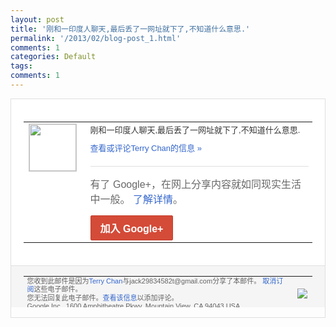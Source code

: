 ```yaml
---
layout: post
title: '刚和一印度人聊天,最后丢了一网址就下了,不知道什么意思.'
permalink: '/2013/02/blog-post_1.html'
comments: 1
categories: Default
tags: 
comments: 1
---
```

<!-- X-Notifications: 1:0e0ac249b0000000 -->

<div style="border:solid 1px #dfdfdf;color:#686868;font:13px Arial"><div style="background-color:#fff;padding:20px;"><table cellpadding="0" cellspacing="0"><tr><td style="padding-right:15px;vertical-align:top"><a href="https://plus.google.com/_/notifications/emlink?emr=14900066512970582018&amp;emid=CODdnpm9lbUCFQpPtAod0XIAAA&amp;path=%2F108643996575278738906&amp;dt=1359734353935&amp;uob=8"><img height="75" src="https://lh3.googleusercontent.com/-KKRGTyJ5Bl0/AAAAAAAAAAI/AAAAAAAAtnY/R4QEWIp3Ur0/s75-c-k-a/photo.jpg" style="border:solid 1px #cccccc;" width="75"/></a></td><td style="width:578px;color:#333;font:13px Arial;vertical-align:top"><div style="padding-bottom:10px">刚和一印度人聊天,最后丢了一网址就下了,<wbr/>不知道什么意思.</div><a href="https://plus.google.com/_/notifications/emlink?emr=14900066512970582018&amp;emid=CODdnpm9lbUCFQpPtAod0XIAAA&amp;path=%2F108643996575278738906%2Fposts%2FgkVhnAPsYR4%3Fgpinv%3DAMIXal-75yt0Lo9J92svKVWOKZC8P1XBVTEAF62gcOZfPEbZ_6RlFh_EL20V6mQv0J_ZxW7MvHprh5dpwahaAWcNQ5D7qPnR8_kZwnMdVGHQsvVjx0Bm9Wk&amp;dt=1359734353935&amp;uob=8" style="color:#3366CC;text-decoration:none">查看或评论Terry Chan的信息 »</a><div style="margin-top:20px;border-top:solid 1px #dfdfdf"><div style="padding:15px 0;color:#686868;font:16px Arial">有了 Google+，在网上分享内容就如同现实生活中一般。 <a href="http://www.google.com/+/learnmore/" style="color:#3366CC;text-decoration:none">了解详情</a>。</div><a href="https://plus.google.com/_/notifications/emlink?emr=14900066512970582018&amp;emid=CODdnpm9lbUCFQpPtAod0XIAAA&amp;path=%2F%3Fgpinv%3DAMIXal-75yt0Lo9J92svKVWOKZC8P1XBVTEAF62gcOZfPEbZ_6RlFh_EL20V6mQv0J_ZxW7MvHprh5dpwahaAWcNQ5D7qPnR8_kZwnMdVGHQsvVjx0Bm9Wk&amp;dt=1359734353935&amp;uob=8" style="display:inline-block;padding:7px 15px;background-color:#d44b38; color:#fff;font-size:16px; font-weight:bold;border-radius:2px;-webkit-border-radius:2px; -moz-border-radius:2px;border:solid 1px #c43b28; white-space:nowrap;text-decoration:none">加入 Google+</a></div></td></tr></table></div><div style="border-top:solid 1px #dfdfdf;padding:0 20px; background-color:#f5f5f5"><table cellpadding="0" cellspacing="0" style="height:50px"><tbody><tr><td style="vertical-align:middle;width:100%; color:#636363;font:11px Arial; line-height:120%">您收到此邮件是因为<a href="https://plus.google.com/_/notifications/emlink?emr=14900066512970582018&amp;emid=CODdnpm9lbUCFQpPtAod0XIAAA&amp;path=%2F108643996575278738906%3Fgpinv%3DAMIXal-75yt0Lo9J92svKVWOKZC8P1XBVTEAF62gcOZfPEbZ_6RlFh_EL20V6mQv0J_ZxW7MvHprh5dpwahaAWcNQ5D7qPnR8_kZwnMdVGHQsvVjx0Bm9Wk&amp;dt=1359734353935&amp;uob=8" style="color:#3366CC;text-decoration:none">Terry Chan</a>与jack29834582t@gmail.com分享了本邮件。 <a href="https://plus.google.com/_/notifications/emlink?emr=14900066512970582018&amp;emid=CODdnpm9lbUCFQpPtAod0XIAAA&amp;path=%2F_%2Fnonplus%2Femailsettings%3Fgpinv%3DAMIXal-75yt0Lo9J92svKVWOKZC8P1XBVTEAF62gcOZfPEbZ_6RlFh_EL20V6mQv0J_ZxW7MvHprh5dpwahaAWcNQ5D7qPnR8_kZwnMdVGHQsvVjx0Bm9Wk%26est%3DADH5u8W1XXgm4-Fpez2Fq6CE3eI9Vk2RpUSo1CflVrKQD-PUWTbU-wCxYwmS_Lhtjty8V_l5Y-LmiODb-fSF9Pai92menZjBaSe7pwVgBaa7GNDdTwcMpsuLL3EPC6OpDRN15O8zWUE5Gs7PwXxrbz3cO3VBsjMZFA&amp;dt=1359734353935&amp;uob=8" style="color:#3366CC;text-decoration:none">取消订阅</a>这些电子邮件。<br/>您无法回复此电子邮件。<a href="https://plus.google.com/_/notifications/emlink?emr=14900066512970582018&amp;emid=CODdnpm9lbUCFQpPtAod0XIAAA&amp;path=%2F108643996575278738906%2Fposts%2FgkVhnAPsYR4%3Fgpinv%3DAMIXal-75yt0Lo9J92svKVWOKZC8P1XBVTEAF62gcOZfPEbZ_6RlFh_EL20V6mQv0J_ZxW7MvHprh5dpwahaAWcNQ5D7qPnR8_kZwnMdVGHQsvVjx0Bm9Wk&amp;dt=1359734353935&amp;uob=8" style="color:#3366CC;text-decoration:none">查看该信息</a>以添加评论。<br/>Google Inc., 1600 Amphitheatre Pkwy, Mountain View, CA 94043 USA<br/></td><td><img src="https://ssl.gstatic.com/s2/oz/images/notifications/logo/google-plus-6617a72bb36cc548861652780c9e6ff1.png"/></td></tr></tbody></table></div></div>